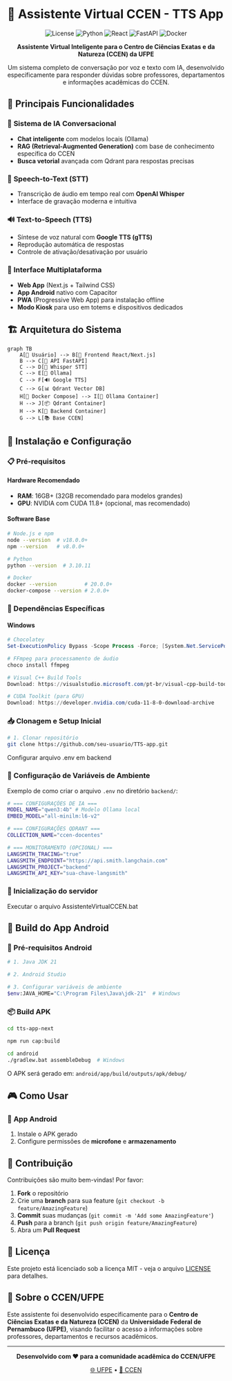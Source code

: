 # 🤖 Assistente Virtual CCEN - TTS App

<div align="center">

![License](https://img.shields.io/badge/license-MIT-blue.svg)
![Python](https://img.shields.io/badge/Python-3.10.11-blue.svg)
![React](https://img.shields.io/badge/React-18.2.0-blue.svg)
![FastAPI](https://img.shields.io/badge/FastAPI-latest-green.svg)
![Docker](https://img.shields.io/badge/Docker-Ready-blue.svg)

**Assistente Virtual Inteligente para o Centro de Ciências Exatas e da Natureza (CCEN) da UFPE**

Um sistema completo de conversação por voz e texto com IA, desenvolvido especificamente para responder dúvidas sobre professores, departamentos e informações acadêmicas do CCEN.

</div>

## 🌟 Principais Funcionalidades

### 🎯 **Sistema de IA Conversacional**
- **Chat inteligente** com modelos locais (Ollama)
- **RAG (Retrieval-Augmented Generation)** com base de conhecimento específica do CCEN
- **Busca vetorial** avançada com Qdrant para respostas precisas

### 🎤 **Speech-to-Text (STT)**
- Transcrição de áudio em tempo real com **OpenAI Whisper**
- Interface de gravação moderna e intuitiva

### 🔊 **Text-to-Speech (TTS)**
- Síntese de voz natural com **Google TTS (gTTS)**
- Reprodução automática de respostas
- Controle de ativação/desativação por usuário

### 📱 **Interface Multiplataforma**
- **Web App** (Next.js + Tailwind CSS)
- **App Android** nativo com Capacitor
- **PWA** (Progressive Web App) para instalação offline
- **Modo Kiosk** para uso em totems e dispositivos dedicados

## 🏗️ Arquitetura do Sistema

```mermaid
graph TB
    A[👤 Usuário] --> B[📱 Frontend React/Next.js]
    B --> C[🔌 API FastAPI]
    C --> D[🎤 Whisper STT]
    C --> E[🧠 Ollama]
    C --> F[🔊 Google TTS]
    C --> G[📊 Qdrant Vector DB]
    H[🐋 Docker Compose] --> I[🦙 Ollama Container]
    H --> J[📦 Qdrant Container]
    H --> K[🐍 Backend Container]
    G --> L[📚 Base CCEN]
```

## 🚀 Instalação e Configuração

### 📋 Pré-requisitos

#### **Hardware Recomendado**
- **RAM**: 16GB+ (32GB recomendado para modelos grandes)
- **GPU**: NVIDIA com CUDA 11.8+ (opcional, mas recomendado)

#### **Software Base**
```bash
# Node.js e npm
node --version  # v18.0.0+
npm --version   # v8.0.0+

# Python
python --version  # 3.10.11

# Docker
docker --version         # 20.0.0+
docker-compose --version # 2.0.0+
```

### 🔧 Dependências Específicas

#### **Windows**
```powershell
# Chocolatey
Set-ExecutionPolicy Bypass -Scope Process -Force; [System.Net.ServicePointManager]::SecurityProtocol = [System.Net.ServicePointManager]::SecurityProtocol -bor 3072; iex ((New-Object System.Net.WebClient).DownloadString('https://community.chocolatey.org/install.ps1'))

# FFmpeg para processamento de áudio
choco install ffmpeg

# Visual C++ Build Tools
Download: https://visualstudio.microsoft.com/pt-br/visual-cpp-build-tools/

# CUDA Toolkit (para GPU)
Download: https://developer.nvidia.com/cuda-11-8-0-download-archive
```

### 📥 Clonagem e Setup Inicial

```bash
# 1. Clonar repositório
git clone https://github.com/seu-usuario/TTS-app.git
```
Configurar arquivo .env em backend

### 🔐 Configuração de Variáveis de Ambiente

Exemplo de como criar o arquivo `.env` no diretório `backend/`:

```bash
# === CONFIGURAÇÕES DE IA ===
MODEL_NAME="qwen3:4b" # Modelo Ollama local
EMBED_MODEL="all-minilm:l6-v2"

# === CONFIGURAÇÕES QDRANT ===
COLLECTION_NAME="ccen-docentes"

# === MONITORAMENTO (OPCIONAL) ===
LANGSMITH_TRACING="true"
LANGSMITH_ENDPOINT="https://api.smith.langchain.com"
LANGSMITH_PROJECT="backend"
LANGSMITH_API_KEY="sua-chave-langsmith"
```

### 🐋 Inicialização do servidor

Executar o arquivo AssistenteVirtualCCEN.bat

## 📱 Build do App Android

### 🔧 Pré-requisitos Android

```bash
# 1. Java JDK 21

# 2. Android Studio

# 3. Configurar variáveis de ambiente
$env:JAVA_HOME="C:\Program Files\Java\jdk-21"  # Windows
```

### 📦 Build APK

```bash
cd tts-app-next

npm run cap:build

cd android
./gradlew.bat assembleDebug  # Windows
```

O APK será gerado em: `android/app/build/outputs/apk/debug/`

## 🎮 Como Usar

### 📱 **App Android**
1. Instale o APK gerado
2. Configure permissões de **microfone** e **armazenamento**

## 🤝 Contribuição

Contribuições são muito bem-vindas! Por favor:

1. **Fork** o repositório
2. Crie uma **branch** para sua feature (`git checkout -b feature/AmazingFeature`)
3. **Commit** suas mudanças (`git commit -m 'Add some AmazingFeature'`)
4. **Push** para a branch (`git push origin feature/AmazingFeature`)
5. Abra um **Pull Request**

## 📄 Licença

Este projeto está licenciado sob a licença MIT - veja o arquivo [LICENSE](LICENSE) para detalhes.

## 🏫 Sobre o CCEN/UFPE

Este assistente foi desenvolvido especificamente para o **Centro de Ciências Exatas e da Natureza (CCEN)** da **Universidade Federal de Pernambuco (UFPE)**, visando facilitar o acesso a informações sobre professores, departamentos e recursos acadêmicos.

---

<div align="center">

**Desenvolvido com ❤️ para a comunidade acadêmica do CCEN/UFPE**

[🌐 UFPE](https://www.ufpe.br) • [🏫 CCEN](https://www.ufpe.br/ccen)

</div>